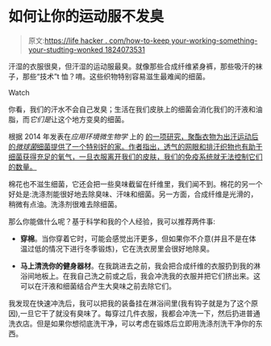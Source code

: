# 如何让你的运动服不发臭

> 原文:[https://life hacker . com/how-to-keep your-working-something-your-studting-wonked 1824073531](https://lifehacker.com/how-to-keep-your-workout-clothes-from-stinking-1824073531)

汗湿的衣服很臭，但汗湿的运动服最臭。就像那些合成纤维紧身裤，那些吸汗的袜子，那些“技术”t 恤？唷。这些织物特别容易滋生最难闻的细菌。

Watch

你看，我们的汗水不会自己发臭；生活在我们皮肤上的细菌会消化我们的汗液和油脂，而*它们是*让这个地方变臭的细菌。

根据 2014 年发表在*应用环境微生物学* 上的 [的一项研究，聚酯衣物为出汗运动后的*微球菌*细菌提供了一个特别好的家。作者指出，透气的网眼和排汗织物也有助于细菌获得充足的氧气，一旦衣服离开我们的皮肤，我们的免疫系统就无法控制它们的数量。](http://aem.asm.org/content/80/21/6611.full)

棉花也不滋生细菌，它还会把一些臭味截留在纤维里，我们闻不到。棉花的另一个好处是:洗涤剂能很好地去除臭味、汗味和细菌。另一方面，合成纤维是光滑的，稍微有点油。洗涤剂很难去除细菌。

那么你能做什么呢？基于科学和我的个人经验，我可以推荐两件事:

*   **穿棉**。当你穿着它时，可能会感觉出汗更多，但如果你不介意(并且不是在体温过低的情况下进行冬季锻炼)，它在洗衣房里会很好地除臭。

*   **马上清洗你的健身器材**。在我跳进去之前，我会把合成纤维的衣服扔到我的淋浴间地板上。在我自己洗之前或之后，我会冲洗我的衣服并把它们挤出来。这可以在汗液和细菌结合产生大臭味之前去除它们。

我发现在快速冲洗后，我可以把我的装备挂在淋浴间里(我有钩子就是为了这个原因),一旦它干了就没有臭味了。每穿过几件衣服，我都会冲洗一下，然后扔进普通洗衣店。但是如果你想彻底洗干净，可以考虑在锻炼后立即用洗涤剂洗干净你的东西。